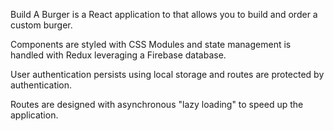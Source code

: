 Build A Burger is a React application to that allows you to build and order a custom burger.

Components are styled with CSS Modules and state management is handled with Redux leveraging a Firebase database.

User authentication persists using local storage and routes are protected by authentication.

Routes are designed with asynchronous "lazy loading" to speed up the application.
